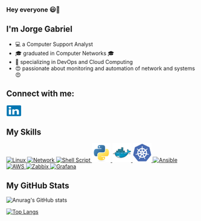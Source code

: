 ### Hey everyone :smiley::wave:

## I'm Jorge Gabriel
- 💻 a Computer Support Analyst 
- 🎓 graduated in Computer Networks :mortar_board:
- 🚀 specializing in DevOps and Cloud Computing
- 😍 passionate about monitoring and automation of network and systems :heart_eyes:

## Connect with me:
<a href="https://www.linkedin.com/in/jorge-gabriel" target="_blank">
<img align="center" alt="jorgegabriel-linkedin" height="30" width="40" src="https://raw.githubusercontent.com/devicons/devicon/master/icons/linkedin/linkedin-original.svg">
</a>

## My Skills
<!--- Linux Skill --->
<a href="https://pt.wikipedia.org/wiki/Linux" title="This is an HTML liked image">
	<img alt="Linux" src="https://img.icons8.com/color/48/000000/linux.png" width="50" height="50" style="max-width:100%;"/>
</a>

<!--- Network Skill --->
<a href="https://pt.wikipedia.org/wiki/Rede_de_computadores" title="This is an HTML liked image">
	<img alt="Network" src="https://img.icons8.com/plasticine/100/000000/thin-client.png" width="50" height="50" style="max-width:100%;"/>
</a>

<!--- Shell Scripting Skill --->
<a href="https://pt.wikipedia.org/wiki/Shell_script" title="This is an HTML liked image">
	<img alt="Shell Script" src="https://img.icons8.com/plasticine/100/000000/bash.png" width="50" height="50" style="max-width:100%;"/>
</a>

<!--- Python Skill --->
<a href="https://www.python.org/" title="This is an HTML liked image">
	<img alt="Python" src="https://raw.githubusercontent.com/devicons/devicon/master/icons/python/python-original.svg" width="50" height="50" style="max-width:100%;"/>
</a>

<!--- Docker --->
<a href="https://www.docker.com/" title="This is an HTML liked image">
	<img alt="Docker" src="https://raw.githubusercontent.com/devicons/devicon/master/icons/docker/docker-original.svg" width="50" height="50" style="max-width:100%;"/>
</a>

<!--- Kubernetes --->
<a href="https://kubernetes.io/" title="This is an HTML liked image">
	<img alt="Kubernetes" src="https://raw.githubusercontent.com/devicons/devicon/master/icons/kubernetes/kubernetes-plain.svg" width="50" height="50" style="max-width:100%;"/>
</a>

<!--- Ansible --->
<a href="https://www.ansible.com/" title="This is an HTML liked image">
	<img alt="Ansible" src="https://img.icons8.com/fluent/48/000000/ansible.png" width="50" height="50" style="max-width:100%;"/>
</a>

<!--- AWS --->
<a href="https://aws.amazon.com/" title="This is an HTML liked image">
	<img alt="AWS" src="https://img.icons8.com/color/48/000000/amazon-web-services.png" width="50" height="50" style="max-width:100%;"/>
</a>

<!--- Zabbix --->
<a href="https://www.zabbix.com/" title="This is an HTML liked image">
	<img alt="Zabbix" src="https://store-images.s-microsoft.com/image/apps.2274.3cf2166c-4134-4d3d-956d-9f14f6a979dd.c1a4156b-ce84-4433-96fc-8cc73e10b467.fe0b06e0-00dd-427d-a155-2db405e63ac2.png" width="50" height="50" style="max-width:100%;"/>
</a>

<!--- Grafana --->
<a href="https://grafana.com/" title="This is an HTML liked image">
	<img alt="Grafana" src="https://grafana.com/static/img/platform/grafana_enterprise_dark.svg" width="50" height="50" style="max-width:100%;"/>
</a>

## My GitHub Stats
![Anurag's GitHub stats](https://github-readme-stats.vercel.app/api?username=jorgegabrielti&show_icons=true&theme=merko)

[![Top Langs](https://github-readme-stats.vercel.app/api/top-langs/?username=jorgegabrielti&layout=compact)](https://github.com/jorgegabrielti/github-readme-stats)


<!--
**jorgegabrielti/jorgegabrielti** is a ✨ _special_ ✨ repository because its `README.md` (this file) appears on your GitHub profile.

Here are some ideas to get you started:

- 🔭 I’m currently working on ...
- 🌱 I’m currently learning ...
- 👯 I’m looking to collaborate on ...
- 🤔 I’m looking for help with ...
- 💬 Ask me about ...
- 📫 How to reach me: ...
- 😄 Pronouns: ...
- ⚡ Fun fact: ...
-->
